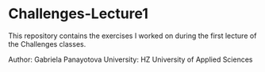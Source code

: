 # Challenges-Lecture1

This repository contains the exercises I worked on during the first lecture of the Challenges classes.

Author: Gabriela Panayotova
University: HZ University of Applied Sciences
